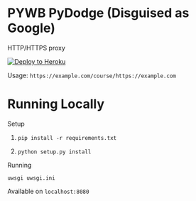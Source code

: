 # PYWB PyDodge (Disguised as Google)

HTTP/HTTPS proxy

[![Deploy to Heroku](https://www.herokucdn.com/deploy/button.svg)](https://heroku.com/deploy?template=https://github.com/BinBashBanana/PyDodge)

Usage: `https://example.com/course/https://example.com`

# Running Locally

Setup

1. `pip install -r requirements.txt`

2. `python setup.py install`



Running

`uwsgi uwsgi.ini`

Available on `localhost:8080`